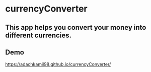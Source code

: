 # currencyConverter
## This app helps you convert your money into different currencies.
## Demo
https://adachkamil98.github.io/currencyConverter/
